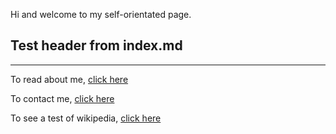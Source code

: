 Hi and welcome to my self-orientated page.


## Test header from index.md
---
To read about me, [click here](pages/about.md)

To contact me, [click here](pages/contact.md)

To see a test of wikipedia, [click here](pages/wiki-test.html)
